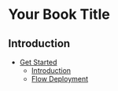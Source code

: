 # Your Book Title

## Introduction
- [Get Started](GetStarted/README.md)
  * [Introduction](GetStarted/Introduction.md)
  * [Flow Deployment](GetStarted/FlowDeployment.md)
